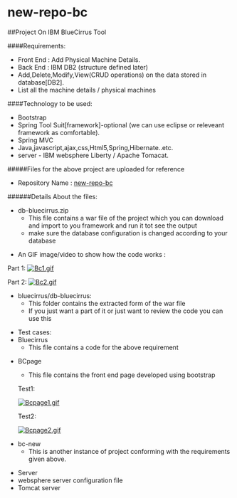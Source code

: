 # new-repo-bc

##Project On IBM BlueCirrus Tool

####Requirements:
>
* Front End : Add Physical Machine Details.
* Back End : IBM DB2 (structure defined later)
* Add,Delete,Modify,View(CRUD operations) on the data stored in database[DB2].
* List all the machine details / physical machines

####Technology to be used:
>
* Bootstrap
* Spring Tool Suit[framework]-optional (we can use eclipse or releveant framework as comfortable).
* Spring MVC
* Java,javascript,ajax,css,Html5,Spring,Hibernate..etc.
* server - IBM websphere Liberty / Apache Tomacat.


#####Files for the above project are uploaded for reference
>
* Repository Name :  [new-repo-bc](https://github.com/FayeqaFaiz/new-repo-bc)

######Details About the files:
>
* db-bluecirrus.zip
  * This file contains a war file of the project which you can download and import to you framework and run it tot see the output
  * make sure the database configuration is changed according to your database 

>
  * An GIF image/video to show how the code works :
>  
  Part 1:
   [![Bc1.gif](https://s17.postimg.org/unw7m4cfz/Bc1.gif)](https://postimg.org/image/mie5nyo6z/)
>  
  Part 2:
   [![Bc2.gif](https://s15.postimg.org/rj3uzp4gb/Bc2.gif)](https://postimg.org/image/w4zz81pzb/)
  
  
>
* bluecirrus/db-bluecirrus:
  * This folder contains the extracted form of the war file 
  * If you just want a part of it or just want to review the code you can use this
  
>
* Test cases:
 * Bluecirrus 
   * This file contains a code for the above requirement
>  
 * BCpage
   * This file contains the front end page developed using bootstrap
   
   Test1:
   
   [![Bcpage1.gif](https://s16.postimg.org/uf3jugjud/Bcpage1.gif)](https://postimg.org/image/95fxjm3jl/)
   
   Test2:
   
   [![Bcpage2.gif](https://s9.postimg.org/uraqcduu7/Bcpage2.gif)](https://postimg.org/image/s9yz54axn/)
>  
 * bc-new
   * This is another instance of project conforming with the requirements given above.
> 
* Server
 * websphere server configuration file 
 * Tomcat server
 
 
